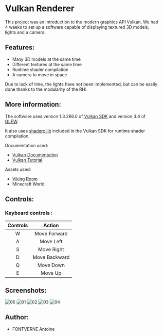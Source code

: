 # Vulkan Renderer
This project was an introduction to the modern graphics API Vulkan. We had 4 weeks to set up a software capable of displaying textured 3D models, lights and a camera.

## Features:
- Many 3D models at the same time
- Different textures at the same time
- Runtime shader compilation
- A camera to move in space

Due to lack of time, the lights have not been implemented, but can be easily done thanks to the modularity of the RHI.

## More information:
The software uses version 1.3.296.0 of [Vulkan SDK](https://vulkan.lunarg.com/sdk/home#windows) and version 3.4 of [GLFW](https://www.glfw.org/download.html).

It also uses [shaderc lib](https://github.com/google/shaderc) included in the Vulkan SDK for runtime shader compilation.

Documentation used:
- [Vulkan Documentation](https://docs.vulkan.org/spec/latest/index.html)
- [Vulkan Tutorial](https://vulkan-tutorial.com/)

Assets used:

- [Viking Room](https://www.turbosquid.com/fr/3d-models/3d-viking-room-1620117)
- Minecraft World

## Controls:
### Keyboard controls :

|    Controls   |     Action    |
|     :---:     |     :---:     |
|       W       |  Move Forward |
|       A       |    Move Left  |
|       S       |   Move Right  |
|       D       | Move Backward |
|       Q       |   Move Down   |
|       E       |    Move Up    |

## Screenshots:
![00](https://gitlabstudents.isartintra.com/projets/2024_gp_2028_gp_2028_api_graphique_moderne-gp2_fontverne_a/uploads/2c23a4dd53579d39fdc0e406ee3847c6/Screenshot_2024-11-15_160410.png)
![01](https://gitlabstudents.isartintra.com/projets/2024_gp_2028_gp_2028_api_graphique_moderne-gp2_fontverne_a/uploads/e8985b82f176489d96cc8066b8b951a8/Screenshot_2024-11-15_173559.png)
![02](https://gitlabstudents.isartintra.com/projets/2024_gp_2028_gp_2028_api_graphique_moderne-gp2_fontverne_a/uploads/638b0340e28ed7d3816560c2a567dd7a/Screenshot_2024-11-15_173550.png)
![03](https://gitlabstudents.isartintra.com/projets/2024_gp_2028_gp_2028_api_graphique_moderne-gp2_fontverne_a/uploads/e5ee3bef7b8903592eced50b0f687f76/Screenshot_2024-11-15_173610.png)
![04](https://gitlabstudents.isartintra.com/projets/2024_gp_2028_gp_2028_api_graphique_moderne-gp2_fontverne_a/uploads/b235f0c3dc023a1c7f78d17126c800fa/Screenshot_2024-11-15_173631.png)

## Author:
- FONTVERNE Antoine